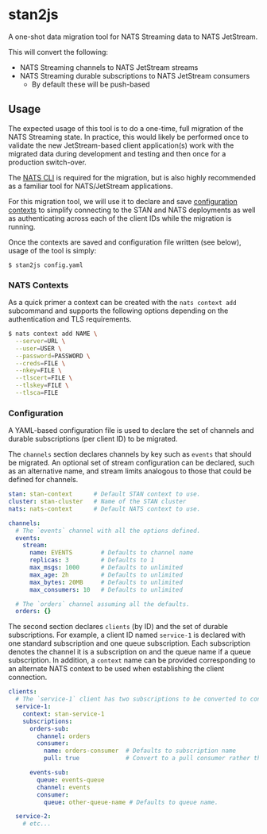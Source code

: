 # stan2js

A one-shot data migration tool for NATS Streaming data to NATS JetStream.

This will convert the following:

- NATS Streaming channels to NATS JetStream streams
- NATS Streaming durable subscriptions to NATS JetStream consumers
  - By default these will be push-based

## Usage

The expected usage of this tool is to do a one-time, full migration of the NATS Streaming state. In practice, this would likely be performed once to validate the new JetStream-based client application(s) work with the migrated data during development and testing and then once for a production switch-over.

The [NATS CLI](https://github.com/nats-io/natscli#installation) is required for the migration, but is also highly recommended as a familiar tool for NATS/JetStream applications.

For this migration tool, we will use it to declare and save [configuration contexts](https://github.com/nats-io/natscli#configuration-contexts) to simplify connecting to the STAN and NATS deployments as well as authenticating across each of the client IDs while the migration is running.

Once the contexts are saved and configuration file written (see below), usage of the tool is simply:

```
$ stan2js config.yaml
```

### NATS Contexts

As a quick primer a context can be created with the `nats context add` subcommand and supports the following options depending on the authentication and TLS requirements.

```sh
$ nats context add NAME \
  --server=URL \
  --user=USER \
  --password=PASSWORD \
  --creds=FILE \
  --nkey=FILE \
  --tlscert=FILE \
  --tlskey=FILE \
  --tlsca=FILE
```

### Configuration

A YAML-based configuration file is used to declare the set of channels and durable subscriptions (per client ID) to be migrated.

The `channels` section declares channels by key such as `events` that should be migrated. An optional set of stream configuration can be declared, such as an alternative name, and stream limits analogous to those that could be defined for channels.

```yaml
stan: stan-context      # Default STAN context to use.
cluster: stan-cluster   # Name of the STAN cluster
nats: nats-context      # Default NATS context to use.

channels:
  # The `events` channel with all the options defined.
  events:
    stream:
      name: EVENTS        # Defaults to channel name
      replicas: 3         # Defaults to 1
      max_msgs: 1000      # Defaults to unlimited
      max_age: 2h         # Defaults to unlimited
      max_bytes: 20MB     # Defaults to unlimited
      max_consumers: 10   # Defaults to unlimited

  # The `orders` channel assuming all the defaults.
  orders: {}
```

The second section declares `clients` (by ID) and the set of durable subscriptions. For example, a client ID named `service-1` is declared with one standard subscription and one queue subscription. Each subscription denotes the channel it is a subscription on and the queue name if a queue subscription. In addition, a `context` name can be provided corresponding to an alternate NATS context to be used when establishing the client connection.

```yaml
clients:
  # The `service-1` client has two subscriptions to be converted to consumers.
  service-1:
    context: stan-service-1
    subscriptions:
      orders-sub:
        channel: orders
        consumer:
          name: orders-consumer  # Defaults to subscription name
          pull: true             # Convert to a pull consumer rather than push

      events-sub:
        queue: events-queue
        channel: events
        consumer:
          queue: other-queue-name # Defaults to queue name.

  service-2:
    # etc...
```
